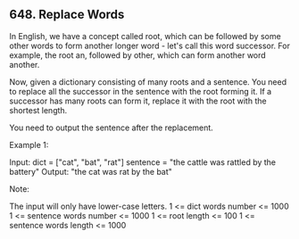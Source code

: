 ## 648. Replace Words

In English, we have a concept called root, which can be followed by some other words to form another longer word - let's call this word successor. For example, the root an, followed by other, which can form another word another.

Now, given a dictionary consisting of many roots and a sentence. You need to replace all the successor in the sentence with the root forming it. If a successor has many roots can form it, replace it with the root with the shortest length.

You need to output the sentence after the replacement.

Example 1:

Input: dict = ["cat", "bat", "rat"]
sentence = "the cattle was rattled by the battery"
Output: "the cat was rat by the bat"


Note:

The input will only have lower-case letters.
1 <= dict words number <= 1000
1 <= sentence words number <= 1000
1 <= root length <= 100
1 <= sentence words length <= 1000
